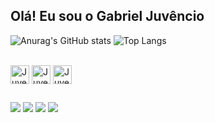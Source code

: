 ## Olá! Eu sou o Gabriel Juvêncio

![Anurag's GitHub stats](https://github-readme-stats.vercel.app/api?username=juvxncio&show_icons=true&theme=dracula)
![Top Langs](https://github-readme-stats.vercel.app/api/top-langs/?username=juvxncio&&layout=compact&theme=dracula)

<div style="display: inline_block"><br>
  <img align="center" alt="Juve-Py" height="30" width="30" src="https://cdn.jsdelivr.net/gh/devicons/devicon@latest/icons/python/python-original.svg" />
  <img align="center" alt="Juve-Py" height="30" width="30" src="https://cdn.jsdelivr.net/gh/devicons/devicon@latest/icons/html5/html5-original.svg" />
  <img align="center" alt="Juve-Py" height="30" width="30" src="https://cdn.jsdelivr.net/gh/devicons/devicon@latest/icons/css3/css3-original.svg" />
</div>

##

<div>
  <a href= "https://www.instagram.com/juvxncio" target="_blank"><image src= "https://img.shields.io/badge/Instagram-E4405F?style=for-the-badge&logo=instagram&logoColor=white" target="_blank"></a>
  <a href= "https://https://www.twitch.tv/juvxncio" target="_blank"><image src= "https://img.shields.io/badge/Twitch-9146FF?style=for-the-badge&logo=twitch&logoColor=white" target="_blank"></a>
  <a href= "mailto:bieljuvencio@gmail.com" target="_blank"><image src= "https://img.shields.io/badge/Gmail-D14836?style=for-the-badge&logo=gmail&logoColor=white"></a>
  <a href= "https://www.linkedin.com/in/bieljuvencio/" target="_blank"><image src= "https://img.shields.io/badge/LinkedIn-0077B5?style=for-the-badge&logo=linkedin&logoColor=white" target="_blank"></a>
    
</div>

